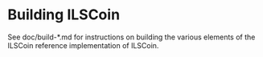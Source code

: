 Building ILSCoin
================

See doc/build-*.md for instructions on building the various
elements of the ILSCoin reference implementation of ILSCoin.
